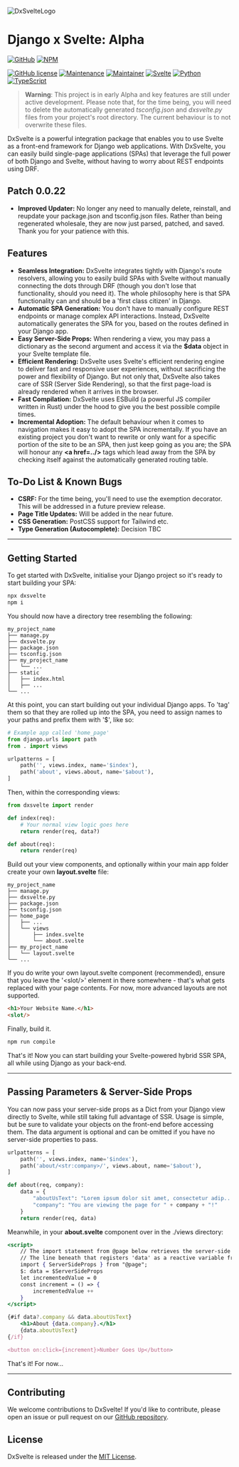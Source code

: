 ![DxSvelteLogo](https://github.com/emmyarty/dxsvelte/raw/main/meta/logo-dxs-square-200.png)
# Django x Svelte: Alpha
[![GitHub](https://img.shields.io/badge/github-%23121011.svg?style=for-the-badge&logo=github&logoColor=white)](https://github.com/emmyarty/dxsvelte) [![NPM](https://img.shields.io/badge/NPM-%23000000.svg?style=for-the-badge&logo=npm&logoColor=white)](https://www.npmjs.com/package/dxsvelte)

[![GitHub license](https://img.shields.io/github/license/Naereen/StrapDown.js.svg)](https://opensource.org/licenses/MIT/)
[![Maintenance](https://img.shields.io/badge/Maintained%3F-yes-green.svg)](#)
[![Maintainer](https://img.shields.io/badge/maintainer-emmyarty-blue)](#)
[![Svelte](https://img.shields.io/badge/-Svelte-ff324f.svg)](#)
[![Python](https://img.shields.io/badge/-Python-dd743f.svg)](#)
[![TypeScript](https://img.shields.io/badge/-TypeScript-1f82df.svg)](#)

>**Warning**:
>This project is in early Alpha and key features are still under active development. Please note that, for the time being, you will need to delete the automatically generated *tsconfig.json* and *dxsvelte.py* files from your project's root directory. The current behaviour is to not overwrite these files.

DxSvelte is a powerful integration package that enables you to use Svelte as a front-end framework for Django web applications. With DxSvelte, you can easily build single-page applications (SPAs) that leverage the full power of both Django and Svelte, without having to worry about REST endpoints using DRF.

## Patch 0.0.22
- **Improved Updater:** No longer any need to manually delete, reinstall, and reupdate your package.json and tsconfig.json files. Rather than being regenerated wholesale, they are now just parsed, patched, and saved. Thank you for your patience with this.

## Features
- **Seamless Integration:** DxSvelte integrates tightly with Django's route resolvers, allowing you to easily build SPAs with Svelte without manually connecting the dots through DRF (though you don't lose that functionality, should you need it). The whole philosophy here is that SPA functionality can and should be a 'first class citizen' in Django.
- **Automatic SPA Generation:** You don't have to manually configure REST endpoints or manage complex API interactions. Instead, DxSvelte automatically generates the SPA for you, based on the routes defined in your Django app.
- **Easy Server-Side Props:** When rendering a view, you may pass a dictionary as the second argument and access it via the **$data** object in your Svelte template file.
- **Efficient Rendering:** DxSvelte uses Svelte's efficient rendering engine to deliver fast and responsive user experiences, without sacrificing the power and flexibility of Django. But not only that, DxSvelte also takes care of SSR (Server Side Rendering), so that the first page-load is already rendered when it arrives in the browser.
- **Fast Compilation:** DxSvelte uses ESBuild (a powerful JS compiler written in Rust) under the hood to give you the best possible compile times.
- **Incremental Adoption:** The default behaviour when it comes to navigation makes it easy to adopt the SPA incrementally. If you have an existing project you don't want to rewrite or only want for a specific portion of the site to be an SPA, then just keep going as you are; the SPA will honour any **\<a href=..\/>** tags which lead away from the SPA by checking itself against the automatically generated routing table.

## To-Do List & Known Bugs
- **CSRF:** For the time being, you'll need to use the exemption decorator. This will be addressed in a future preview release.
- **Page Title Updates:** Will be added in the near future.
- **CSS Generation:** PostCSS support for Tailwind etc.
- **Type Generation (Autocomplete):** Decision TBC

------------------------------

## Getting Started
To get started with DxSvelte, initialise your Django project so it's ready to start building your SPA:

```sh
npx dxsvelte
npm i
```
You should now have a directory tree resembling the following:

```
my_project_name
├── manage.py
├── dxsvelte.py
├── package.json
├── tsconfig.json
├── my_project_name
│   └── ...
├── static
│   ├── index.html
│   ├── ...
└── ...
```
At this point, you can start building out your individual Django apps. To 'tag' them so that they are rolled up into the SPA, you need to assign names to your paths and prefix them with '$', like so:
```python
# Example app called 'home_page'
from django.urls import path
from . import views

urlpatterns = [
    path('', views.index, name='$index'),
    path('about', views.about, name='$about'),
]
```

Then, within the corresponding views:
```python
from dxsvelte import render

def index(req):
    # Your normal view logic goes here
    return render(req, data?)

def about(req):
    return render(req)
```

Build out your view components, and optionally within your main app folder create your own **layout.svelte** file:
```
my_project_name
├── manage.py
├── dxsvelte.py
├── package.json
├── tsconfig.json
├── home_page
│   ├── ...
│   └── views
│       ├── index.svelte
│       └── about.svelte
├── my_project_name
│   └── layout.svelte
└── ...
```
If you do write your own layout.svelte component (recommended), ensure that you leave the '\<slot/\>' element in there somewhere - that's what gets replaced with your page contents. For now, more advanced layouts are not supported.
```html
<h1>Your Website Name.</h1>
<slot/>
```

Finally, build it.
```sh
npm run compile
```
That's it! Now you can start building your Svelte-powered hybrid SSR SPA, all while using Django as your back-end.


------------------------------

## Passing Parameters & Server-Side Props

You can now pass your server-side props as a Dict from your Django view directly to Svelte, while still taking full advantage of SSR. Usage is simple, but be sure to validate your objects on the front-end before accessing them. The data argument is optional and can be omitted if you have no server-side properties to pass.

```py
urlpatterns = [
    path('', views.index, name='$index'),
    path('about/<str:company>/', views.about, name='$about'),
]
```

```py
def about(req, company):
    data = {
        "aboutUsText": "Lorem ipsum dolor sit amet, consectetur adip...",
        "company": "You are viewing the page for " + company + "!"
    }
    return render(req, data)
```

Meanwhile, in your **about.svelte** component over in the ./views directory:
```jsx
<script>
    // The import statement from @page below retrieves the server-side props.
    // The line beneath that registers 'data' as a reactive variable from it.
    import { ServerSideProps } from "@page";
    $: data = $ServerSideProps
    let incrementedValue = 0
    const increment = () => {
		incrementedValue ++
	}
</script>

{#if data?.company && data.aboutUsText}
    <h1>About {data.company}.</h1>
	{data.aboutUsText}
{/if}

<button on:click={increment}>Number Goes Up</button>
```

That's it! For now...

------------------------------


## Contributing
We welcome contributions to DxSvelte! If you'd like to contribute, please open an issue or pull request on our [GitHub repository](https://github.com/emmyarty/dxsvelte).

## License
DxSvelte is released under the [MIT License](https://opensource.org/licenses/MIT/).